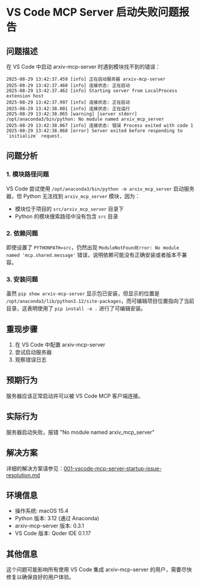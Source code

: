 # VS Code MCP Server 启动失败问题报告

## 问题描述

在 VS Code 中启动 arxiv-mcp-server 时遇到模块找不到的错误：

```
2025-08-29 13:42:37.459 [info] 正在启动服务器 arxiv-mcp-server
2025-08-29 13:42:37.460 [info] 连接状态: 正在启动
2025-08-29 13:42:37.462 [info] Starting server from LocalProcess extension host
2025-08-29 13:42:37.997 [info] 连接状态: 正在启动
2025-08-29 13:42:38.001 [info] 连接状态: 正在运行
2025-08-29 13:42:38.065 [warning] [server stderr] /opt/anaconda3/bin/python: No module named arxiv_mcp_server
2025-08-29 13:42:38.067 [info] 连接状态: 错误 Process exited with code 1
2025-08-29 13:42:38.068 [error] Server exited before responding to `initialize` request.
```

## 问题分析

### 1. 模块路径问题
VS Code 尝试使用 `/opt/anaconda3/bin/python -m arxiv_mcp_server` 启动服务器，但 Python 无法找到 `arxiv_mcp_server` 模块，因为：
- 模块位于项目的 `src/arxiv_mcp_server` 目录下
- Python 的模块搜索路径中没有包含 `src` 目录

### 2. 依赖问题
即使设置了 `PYTHONPATH=src`，仍然出现 `ModuleNotFoundError: No module named 'mcp.shared.message'` 错误，说明依赖可能没有正确安装或者版本不兼容。

### 3. 安装问题
虽然 `pip show arxiv-mcp-server` 显示包已安装，但显示的位置是 `/opt/anaconda3/lib/python3.12/site-packages`，而可编辑项目位置指向了当前目录，这表明使用了 `pip install -e .` 进行了可编辑安装。

## 重现步骤

1. 在 VS Code 中配置 arxiv-mcp-server
2. 尝试启动服务器
3. 观察错误日志

## 预期行为

服务器应该正常启动并可以被 VS Code MCP 客户端连接。

## 实际行为

服务器启动失败，报错 "No module named arxiv_mcp_server"

## 解决方案

详细的解决方案请参见：[001-vscode-mcp-server-startup-issue-resolution.md](001-vscode-mcp-server-startup-issue-resolution.md)

## 环境信息

- 操作系统: macOS 15.4
- Python 版本: 3.12 (通过 Anaconda)
- arxiv-mcp-server 版本: 0.3.1
- VS Code 版本: Qoder IDE 0.1.17

## 其他信息

这个问题可能影响所有使用 VS Code 集成 arxiv-mcp-server 的用户，需要尽快修复以确保良好的用户体验。